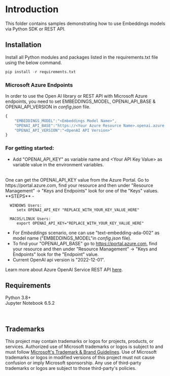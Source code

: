 # Introduction

This folder contains samples demonstrating how to use Embeddings models via Python SDK or REST API.

## Installation
Install all Python modules and packages listed in the requirements.txt file using the below command.

```python
pip install -r requirements.txt
```

### Microsoft Azure Endpoints
In order to use the Open AI library or REST API with Microsoft Azure endpoints, you need to set EMBEDDINGS_MODEL, OPENAI_API_BASE & OPENAI_API_VERSION in _config.json_ file. 

```js
{
    "EMBEDDINGS_MODEL":"<Embeddings Model Name>",
    "OPENAI_API_BASE":"https://<Your Azure Resource Name>.openai.azure.com",
    "OPENAI_API_VERSION":"<OpenAI API Version>"
}
``` 

### For getting started:
- Add "OPENAI_API_KEY" as variable name and \<Your API Key Value\> as variable value in the environment variables.
<br>
One can get the OPENAI_API_KEY value from the Azure Portal. Go to https://portal.azure.com, find your resource and then under "Resource Management" -> "Keys and Endpoints" look for one of the "Keys" values.
 <br>
 **STEPS** -       

      WINDOWS Users: 
         setx OPENAI_API_KEY "REPLACE_WITH_YOUR_KEY_VALUE_HERE"

      MACOS/LINUX Users: 
         export OPENAI_API_KEY="REPLACE_WITH_YOUR_KEY_VALUE_HERE"

- For  _Embeddings_ scenario, one can use "text-embedding-ada-002" as model name ("EMBEDDINGS_MODEL"in _config.json_ file).
- To find your "OPENAI_API_BASE" go to https://portal.azure.com, find your resource and then under "Resource Management" -> "Keys and Endpoints" look for the "Endpoint" value.
- Current OpenAI api version is "2022-12-01".

Learn more about Azure OpenAI Service REST API [here](https://learn.microsoft.com/en-us/azure/cognitive-services/openai/reference).


## Requirements
Python 3.8+ <br>
Jupyter Notebook 6.5.2

<br>

## Trademarks

This project may contain trademarks or logos for projects, products, or services. Authorized use of Microsoft 
trademarks or logos is subject to and must follow 
[Microsoft's Trademark & Brand Guidelines](https://www.microsoft.com/en-us/legal/intellectualproperty/trademarks/usage/general).
Use of Microsoft trademarks or logos in modified versions of this project must not cause confusion or imply Microsoft sponsorship.
Any use of third-party trademarks or logos are subject to those third-party's policies.


